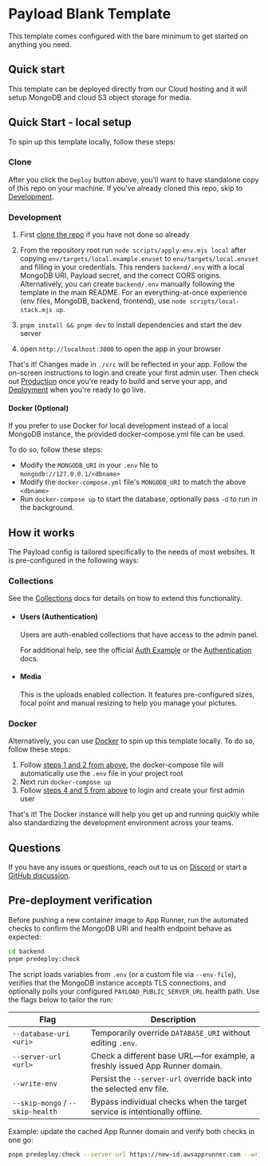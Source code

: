 # Payload Blank Template

This template comes configured with the bare minimum to get started on anything you need.

## Quick start

This template can be deployed directly from our Cloud hosting and it will setup MongoDB and cloud S3 object storage for media.

## Quick Start - local setup

To spin up this template locally, follow these steps:

### Clone

After you click the `Deploy` button above, you'll want to have standalone copy of this repo on your machine. If you've already cloned this repo, skip to [Development](#development).

### Development

1. First [clone the repo](#clone) if you have not done so already
2. From the repository root run `node scripts/apply-env.mjs local` after copying `env/targets/local.example.envset` to `env/targets/local.envset` and filling in your credentials. This renders `backend/.env` with a local MongoDB URI, Payload secret, and the correct CORS origins. Alternatively, you can create `backend/.env` manually following the template in the main README. For an everything-at-once experience (env files, MongoDB, backend, frontend), use `node scripts/local-stack.mjs up`.

3. `pnpm install && pnpm dev` to install dependencies and start the dev server
4. open `http://localhost:3000` to open the app in your browser

That's it! Changes made in `./src` will be reflected in your app. Follow the on-screen instructions to login and create your first admin user. Then check out [Production](#production) once you're ready to build and serve your app, and [Deployment](#deployment) when you're ready to go live.

#### Docker (Optional)

If you prefer to use Docker for local development instead of a local MongoDB instance, the provided docker-compose.yml file can be used.

To do so, follow these steps:

- Modify the `MONGODB_URI` in your `.env` file to `mongodb://127.0.0.1/<dbname>`
- Modify the `docker-compose.yml` file's `MONGODB_URI` to match the above `<dbname>`
- Run `docker-compose up` to start the database, optionally pass `-d` to run in the background.

## How it works

The Payload config is tailored specifically to the needs of most websites. It is pre-configured in the following ways:

### Collections

See the [Collections](https://payloadcms.com/docs/configuration/collections) docs for details on how to extend this functionality.

- #### Users (Authentication)

  Users are auth-enabled collections that have access to the admin panel.

  For additional help, see the official [Auth Example](https://github.com/payloadcms/payload/tree/main/examples/auth) or the [Authentication](https://payloadcms.com/docs/authentication/overview#authentication-overview) docs.

- #### Media

  This is the uploads enabled collection. It features pre-configured sizes, focal point and manual resizing to help you manage your pictures.

### Docker

Alternatively, you can use [Docker](https://www.docker.com) to spin up this template locally. To do so, follow these steps:

1. Follow [steps 1 and 2 from above](#development), the docker-compose file will automatically use the `.env` file in your project root
1. Next run `docker-compose up`
1. Follow [steps 4 and 5 from above](#development) to login and create your first admin user

That's it! The Docker instance will help you get up and running quickly while also standardizing the development environment across your teams.

## Questions

If you have any issues or questions, reach out to us on [Discord](https://discord.com/invite/payload) or start a [GitHub discussion](https://github.com/payloadcms/payload/discussions).

## Pre-deployment verification

Before pushing a new container image to App Runner, run the automated checks to confirm the MongoDB URI and health endpoint behave as expected:

```bash
cd backend
pnpm predeploy:check
```

The script loads variables from `.env` (or a custom file via `--env-file`), verifies that the MongoDB instance accepts TLS connections, and optionally polls your configured `PAYLOAD_PUBLIC_SERVER_URL` health path. Use the flags below to tailor the run:

| Flag | Description |
| --- | --- |
| `--database-uri <uri>` | Temporarily override `DATABASE_URI` without editing `.env`. |
| `--server-url <url>` | Check a different base URL—for example, a freshly issued App Runner domain. |
| `--write-env` | Persist the `--server-url` override back into the selected env file. |
| `--skip-mongo` / `--skip-health` | Bypass individual checks when the target service is intentionally offline. |

Example: update the cached App Runner domain and verify both checks in one go:

```bash
pnpm predeploy:check --server-url https://new-id.awsapprunner.com --write-env
```
